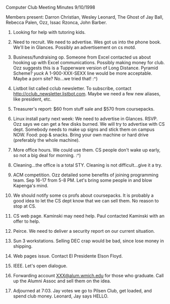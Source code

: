 Computer Club Meeting Minutes 9/10/1998 </p><p>
Members present: Darron Christian, Wesley Leonard, The Ghost of Jay Ball, Rebecca Palen, Ozz, Issac Rzonca, John Barber.   </p><p>
1) Looking for help with tutoring kids.   </p><p>
2) Need to recruit.  We need to advertise.  Wes got us into the phone book. We'll be in Glances.  Possibly an advertisement on cs motd. </p><p>
3) Business/fundraising op.  Someone from Excel contacted us about hooking up with Excel communications.  Possibly making money for club.  Ozz suggests this is a Tupperware version of Long Distance.  Pyramid Scheme?  *yuck*  A 1-900-XXX-SEXX line would be more acceptable.  Maybe a porn site?  No...we tried that!  :^) </p><p>
4) Listbot list called cclub newsletter.  To subscribe, contact http://cclub_newsletter.listbot.com.  Maybe we need a few new aliases, like president, etc. </p><p>
5) Treasurer's report: $60 from stuff sale and $570 from coursepacks.   </p><p>
6) Linux install party next week:  We need to advertise in Glances. RSVP.  Ozz says we can get a few disks burned.  We will try to advertise with CS dept. Somebody needs to make up signs and stick them on campus NOW.  Food: pop & snacks.  Bring your own machine or hard drive (preferably the whole machine). </p><p>
7) More office hours.  We could use them.  CS people don't wake up early, so not a big deal for morning.  :^)   </p><p>
8) Cleaning...the office is a total STY.  Cleaning is not difficult...give it a try. </p><p>
9) ACM competition.  Ozz detailed some benefits of joining programming team. Sep 16-17 from 5-8 PM.  Let's bring some people in and blow Kapenga's mind. </p><p>
10) We should notify some cs profs about coursepacks.  It is probably a good idea to let the CS dept know that we can sell them.  No reason to stop at CS. </p><p>
11) CS web page.  Kaminski may need help.  Paul contacted Kaminski with an offer to help. </p><p>
12) Peirce.  We need to deliver a security report on our current situation. </p><p>
13) Sun 3 workstations.  Selling DEC crap would be bad, since lose money in shipping.   </p><p>
14) Web pages issue.  Contact El Presidente Elson Floyd. </p><p>
15) IEEE.  Let's open dialogue.   </p><p>
16) Forwarding account XXX@alum.wmich.edu for those who graduate.  Call up the Alumni Assoc and sell them on the idea.   </p><p>
17) Adjourned at 7:03.  Jay votes we go to Pilsen Club, get loaded, and spend club money.  Leonard, Jay says HELLO. </p><p>
</p>
